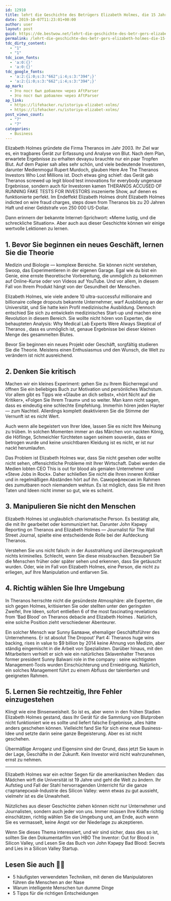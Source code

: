 ```yaml
---
id: 12910
title: lehrt die Geschichte des Betrügers Elizabeth Holmes, die 15 Jahre betrogen Investoren und Politiker
date: 2019-10-07T11:23:01+00:00
author: user
layout: post
guid: https://de.bestwow.net/lehrt-die-geschichte-des-betr-gers-elizabeth-holmes-die-15-jahre-betrogen-investoren-und-politiker/
permalink: /lehrt-die-geschichte-des-betr-gers-elizabeth-holmes-die-15-jahre-betrogen-investoren-und-politiker/
tdc_dirty_content:
  - "1"
  - "1"
tdc_icon_fonts:
  - 'a:0:{}'
  - 'a:0:{}'
tdc_google_fonts:
  - 'a:2:{i:0;s:3:"662";i:4;s:3:"394";}'
  - 'a:2:{i:0;s:3:"662";i:4;s:3:"394";}'
ap_mark:
  - Это пост был добавлен через AftParser
  - Это пост был добавлен через AftParser
ap_link:
  - https://lifehacker.ru/istoriya-elizabet-xolms/
  - https://lifehacker.ru/istoriya-elizabet-xolms/
post_views_count:
  - "7"
  - "7"
categories:
  - Business
---
```

Elizabeth Holmes gründete die Firma Theranos im Jahr 2003. Ihr Ziel war es, ein tragbares Gerät zur Erfassung und Analyse von Blut. Nach dem Plan, erwartete Ergebnisse zu erhalten devaysu brauchte nur ein paar Tropfen Blut. Auf dem Papier sah alles sehr schön, und viele bedeutende Investoren, darunter Medienmogul Rupert Murdoch, glauben <span><span> Here Are The Theranos Investors Who Lost Millions </span> </span> ist. Doch etwas ging schief: das Gerät gab <span><span> Theranos screwed up legit blood test innovations for everybody </span> </span> ungenaue Ergebnisse, sondern auch für Investoren kamen <span><span> THERANOS ACCUSED OF RUNNING FAKE TESTS FOR INVESTORS </span> </span> inszenierte Show, auf denen es funktionierte perfekt. Im Endeffekt Elizabeth Holmes droht <span><span> Elizabeth Holmes indicted on wire fraud charges, steps down from Theranos </span> </span> bis zu 20 Jahren Haft und einer Geldstrafe von 250 000 US-Dollar.

Dann erinnern der bekannte Internet-Sprichwort: «Meme lustig, und die schreckliche Situation». Aber auch aus dieser Geschichte können wir einige wertvolle Lektionen zu lernen.

## 1. Bevor Sie beginnen ein neues Geschäft, lernen Sie die Theorie

Medizin und Biologie — komplexe Bereiche. Sie können nicht verstehen, Swoop, das Experimentieren in der eigenen Garage. Egal wie du bist ein Genie, eine ernste theoretische Vorbereitung, die unmöglich zu bekommen auf Online-Kurse oder von Videos auf YouTube. Und vor allem, in diesem Fall von Ihrem Produkt hängt von der Gesundheit der Menschen.

Elizabeth Holmes, wie viele andere <span><span> 10 ultra-successful millionaire and billionaire college dropouts </span> </span> bekannte Unternehmer, warf Ausbildung an der Universität, und Sie hatte kein Profil medizinische Ausbildung. Dennoch entschied Sie sich zu entwickeln medizinisches Start-up und machen eine Revolution in diesem Bereich. Sie wollte nicht hören von Experten, die behaupteten <span><span> Analysis: Why Medical Lab Experts Were Always Skeptical of Theranos </span> </span>, dass es unmöglich ist, genaue Ergebnisse bei dieser kleinen Menge des gesammelten Blutes.

Bevor Sie beginnen ein neues Projekt oder Geschäft, sorgfältig studieren Sie die Theorie. Meistens einen Enthusiasmus und den Wunsch, die Welt zu verändern ist nicht ausreichend.

## 2. Denken Sie kritisch

Machen wir ein kleines Experiment: gehen Sie zu Ihrem Bücherregal und öffnen Sie ein beliebiges Buch zur Motivation und persönliches Wachstum. Vor allem gibt es Tipps wie «Glaube an dich selbst», «hört Nicht auf die Kritiker», «Folgen Sie Ihrem Traum» und so weiter. Man kann nicht sagen, dass es eindeutig eine schlechte Empfehlung. Immerhin hören jeden Hayter — zum Nachteil. Allerdings komplett deaktivieren Sie die Stimme der Vernunft ist es nicht Wert.

Auch wenn alle begeistert von Ihrer Idee, lassen Sie es nicht Ihre Meinung zu trüben. In solchen Momenten immer an das Märchen von nackten König, die Höflinge, Schmeichler fürchteten sagen seinem souverän, dass er betrogen wurde und keine unsichtbaren Kleidung ist es nicht, er ist nur nackt herumlaufen.

Das Problem ist Elizabeth Holmes war, dass Sie nicht gesehen oder wollte nicht sehen, offensichtliche Probleme mit Ihrer Wirtschaft. Dabei werden die Medien lobten <span><span> CEO This is out for blood </span> </span> als genialen Unternehmer und «Steve Jobs in Rock». Daher schließen Sie nicht die Ihren inneren Kritiker und in regelmäßigen Abständen hört auf ihn. Саморефлексия im Rahmen des zumutbaren noch niemandem wehtun. Es ist möglich, dass Sie mit Ihren Taten und Ideen nicht immer so gut, wie es scheint.

## 3. Manipulieren Sie nicht den Menschen

Elizabeth Holmes ist unglaublich charismatische Person. Es bestätigt alle, die mit Ihr gearbeitet oder kommuniziert hat. Darunter John Кэриру <span><span> Reporting on Theranos and Elizabeth Holmes </span> </span> — Journalist für The Wall Street Journal, spielte eine entscheidende Rolle bei der Aufdeckung Theranos.

Verstehen Sie uns nicht falsch: in der Ausstrahlung und überzeugungskraft nichts kriminelles. Schlecht, wenn Sie diese missbrauchen. Bezaubert Sie die Menschen früher oder später sehen und erkennen, dass Sie getäuscht wurden. Oder, wie im Fall von Elizabeth Holmes, eine Person, die nicht zu erliegen, auf Ihre Manipulation und entlarven Sie.

## 4. Richtig wählen Sie Ihre Umgebung

In Theranos herrschte nicht die gesündeste Atmosphäre: alle Experten, die sich gegen Holmes, kritisierten Sie oder stellten unter den geringsten Zweifel, Ihre Ideen, sofort entließen <span><span> 6 of the most fascinating revelations from &#8216;Bad Blood&#8217; on Theranos debacle and Elizabeth Holmes </span> </span>. Natürlich, eine solche Position zieht verschiedener Abenteurer.

Ein solcher Mensch war Sunny Балвани, ehemaliger Geschäftsführer des Unternehmens. Er ist absolut <span><span> The Dropout&#8217; Part 4: Theranos huge wins backing, rises in value to $9 billion by 2014 </span> </span> keine Ahnung von Medizin, aber ständig eingemischt in die Arbeit von Spezialisten. Darüber hinaus, mit den Mitarbeitern verhielt er sich wie ein natürliches Sklavenhalter <span><span> Theranos former president Sunny Balwani role in the company </span> </span>: seine wichtigsten Management-Tools wurden Einschüchterung und Erniedrigung. Natürlich, ein solches Management führt zu einem Abfluss der talentierten und geeigneten Rahmen.

## 5. Lernen Sie rechtzeitig, Ihre Fehler einzugestehen

Klingt wie eine Binsenweisheit. So ist es, aber wenn in den frühen Stadien Elizabeth Holmes gestand, dass Ihr Gerät für die Sammlung von Blutproben nicht funktioniert wie es sollte und liefert falsche Ergebnisse, alles hätte anders geschehen können. Vielleicht fand Sie für sich eine neue Business-Idee und setzte darin seine ganze Begeisterung. Aber es ist nicht geschehen.

Übermäßige Arroganz und Eigensinn sind der Grund, dass jetzt Sie kaum in der Lage, Geschäfte in der Zukunft. Kein Investor wird nicht wahrzunehmen, ernst zu nehmen.

* * *

Elizabeth Holmes war ein echter Segen für die amerikanischen Medien: das Mädchen wirft die Universität ist 19 Jahre und geht die Welt zu ändern. Ihr Aufstieg und Fall der Stahl hervorragenden Unterricht für die ganze стартаперской-Industrie des Silicon Valley: wenn etwas zu gut aussieht, vielmehr ist es die Unwahrheit.

Nützliches aus dieser Geschichte ziehen können nicht nur Unternehmer und Journalisten, sondern auch jeder von uns. Immer müssen Ihre Kräfte richtig einschätzen, richtig wählen Sie die Umgebung und, am Ende, auch wenn Sie es vermasselt, keine Angst vor der Niederlage zu akzeptieren.

Wenn Sie dieses Thema interessiert, und wir sind sicher, dass dies so ist, sollten Sie den Dokumentarfilm von HBO The Inventor: Out for Blood in Silicon Valley, und Lesen Sie das Buch von John Кэриру Bad Blood: Secrets and Lies in a Silicon Valley Startup.

<div>
  <h2 class="read-also__title">
    <span>Lesen Sie auch</span> <span>🙅🏻 </span>
  </h2>
  
  <ul class="read-also__list">
    <li>
      5 häufigsten verwendeten Techniken, mit denen die Manipulatoren führen die Menschen an der Nase
    </li>
    <li>
      Warum intelligente Menschen tun dumme Dinge
    </li>
    <li>
      5 Tipps für die richtigen Entscheidungen
    </li>
  </ul>
</div>
